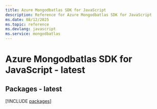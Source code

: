 ```yaml
---
title: Azure Mongodbatlas SDK for JavaScript
description: Reference for Azure Mongodbatlas SDK for JavaScript
ms.date: 08/12/2025
ms.topic: reference
ms.devlang: javascript
ms.service: mongodbatlas
---
```

# Azure Mongodbatlas SDK for JavaScript - latest
## Packages - latest
[!INCLUDE [packages](mongodbatlas-index.md)]